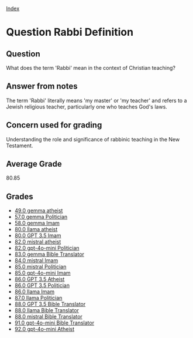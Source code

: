 
[Index](../../index.md)
# Question Rabbi Definition
## Question
What does the term 'Rabbi' mean in the context of Christian teaching?

## Answer from notes
The term 'Rabbi' literally means 'my master' or 'my teacher' and refers to a Jewish religious teacher, particularly one who teaches God's laws.

## Concern used for grading
Understanding the role and significance of rabbinic teaching in the New Testament.

## Average Grade
80.85

## Grades
 * [49.0 gemma atheist](../answers/gemma_atheist/Rabbi_Definition.md)
 * [57.0 gemma Politician](../answers/gemma_Politician/Rabbi_Definition.md)
 * [58.0 gemma Imam](../answers/gemma_Imam/Rabbi_Definition.md)
 * [80.0 llama atheist](../answers/llama_atheist/Rabbi_Definition.md)
 * [80.0 GPT 3.5 Imam](../answers/GPT_3.5_Imam/Rabbi_Definition.md)
 * [82.0 mistral atheist](../answers/mistral_atheist/Rabbi_Definition.md)
 * [82.0 gpt-4o-mini Politician](../answers/gpt-4o-mini_Politician/Rabbi_Definition.md)
 * [83.0 gemma Bible Translator](../answers/gemma_Bible_Translator/Rabbi_Definition.md)
 * [84.0 mistral Imam](../answers/mistral_Imam/Rabbi_Definition.md)
 * [85.0 mistral Politician](../answers/mistral_Politician/Rabbi_Definition.md)
 * [85.0 gpt-4o-mini Imam](../answers/gpt-4o-mini_Imam/Rabbi_Definition.md)
 * [86.0 GPT 3.5 Atheist](../answers/GPT_3.5_Atheist/Rabbi_Definition.md)
 * [86.0 GPT 3.5 Politician](../answers/GPT_3.5_Politician/Rabbi_Definition.md)
 * [86.0 llama Imam](../answers/llama_Imam/Rabbi_Definition.md)
 * [87.0 llama Politician](../answers/llama_Politician/Rabbi_Definition.md)
 * [88.0 GPT 3.5 Bible Translator](../answers/GPT_3.5_Bible_Translator/Rabbi_Definition.md)
 * [88.0 llama Bible Translator](../answers/llama_Bible_Translator/Rabbi_Definition.md)
 * [88.0 mistral Bible Translator](../answers/mistral_Bible_Translator/Rabbi_Definition.md)
 * [91.0 gpt-4o-mini Bible Translator](../answers/gpt-4o-mini_Bible_Translator/Rabbi_Definition.md)
 * [92.0 gpt-4o-mini Atheist](../answers/gpt-4o-mini_Atheist/Rabbi_Definition.md)
